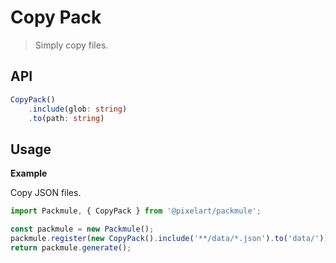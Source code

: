 # Copy Pack
> Simply copy files.

## API
```ts
CopyPack()
    .include(glob: string)
    .to(path: string)
```

## Usage

**Example**

Copy JSON files.

```ts
import Packmule, { CopyPack } from '@pixelart/packmule';

const packmule = new Packmule();
packmule.register(new CopyPack().include('**/data/*.json').to('data/'));
return packmule.generate();
```
